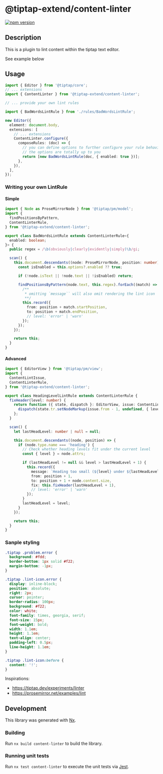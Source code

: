 # @tiptap-extend/content-linter

[![npm version](https://badge.fury.io/js/@tiptap-extend%2Fcontent-linter.svg)](https://badge.fury.io/js/@tiptap-extend%2Fcontent-linter)

## Description

This is a plugin to lint content within the tiptap text editor.

See example below

## Usage

```ts
import { Editor } from '@tiptap/core';
// ... extensions
import { ContentLinter } from '@tiptap-extend/content-linter';

// ... provide your own lint rules

import { BadWordsLintRule } from './rules/BadWordsLintRule';

new Editor({
  element: document.body,
  extensions: [
    // ... extensions
    ContentLinter.configure({
      composeRules: (doc) => {
        // you can define options to further configure your rule behaviours
        // the options are totally up to you
        return [new BadWordsLintRule(doc, { enabled: true })];
      },
    }),
  ],
});
```

### Writing your own LintRule

#### Simple

```ts
import { Node as ProseMirrorNode } from '@tiptap/pm/model';
import {
  findPositionsByPattern,
  ContentLinterRule,
} from '@tiptap-extend/content-linter';

export class BadWordsLintRule extends ContentLinterRule<{
  enabled: boolean;
}> {
  public regex = /\b(obviously|clearly|evidently|simply)\b/gi;

  scan() {
    this.document.descendants((node: ProseMirrorNode, position: number) => {
      const isEnabled = this.options?.enabled ?? true;

      if (!node.isText || !node.text || !isEnabled) return;

      findPositionsByPattern(node.text, this.regex).forEach((match) => {
        /**
         * omitting `message`` will also omit rendering the lint icon
         **/
        this.record({
          from: position + match.startPosition,
          to: position + match.endPosition,
          // level: 'error' | 'warn'
        });
      });
    });

    return this;
  }
}
```

#### Advanced

```ts
import { EditorView } from '@tiptap/pm/view';
import {
  ContentLintIssue,
  ContentLinterRule,
} from '@tiptap-extend/content-linter';

export class HeadingLevelLintRule extends ContentLinterRule {
  fixHeader(level: number) {
    return function ({ state, dispatch }: EditorView, issue: ContentLintIssue) {
      dispatch(state.tr.setNodeMarkup(issue.from - 1, undefined, { level }));
    };
  }

  scan() {
    let lastHeadLevel: number | null = null;

    this.document.descendants((node, position) => {
      if (node.type.name === 'heading') {
        // Check whether heading levels fit under the current level
        const { level } = node.attrs;

        if (lastHeadLevel != null && level > lastHeadLevel + 1) {
          this.record({
            message: `Heading too small (${level} under ${lastHeadLevel})`,
            from: position + 1,
            to: position + 1 + node.content.size,
            fix: this.fixHeader(lastHeadLevel + 1),
            // level: 'error' | 'warn'
          });
        }
        lastHeadLevel = level;
      }
    });

    return this;
  }
}
```

### Sanple styling

```css
.tiptap .problem.error {
  background: #fdd;
  border-bottom: 1px solid #f22;
  margin-bottom: -1px;
}

.tiptap .lint-icon.error {
  display: inline-block;
  position: absolute;
  right: 2px;
  cursor: pointer;
  border-radius: 100px;
  background: #f22;
  color: white;
  font-family: times, georgia, serif;
  font-size: 15px;
  font-weight: bold;
  width: 1.1em;
  height: 1.1em;
  text-align: center;
  padding-left: 0.5px;
  line-height: 1.1em;
}

.tiptap .lint-icon:before {
  content: '!';
}
```

Inspirations:

- https://tiptap.dev/experiments/linter
- https://prosemirror.net/examples/lint

## Development

This library was generated with [Nx](https://nx.dev).

### Building

Run `nx build content-linter` to build the library.

### Running unit tests

Run `nx test content-linter` to execute the unit tests via [Jest](https://jestjs.io).
